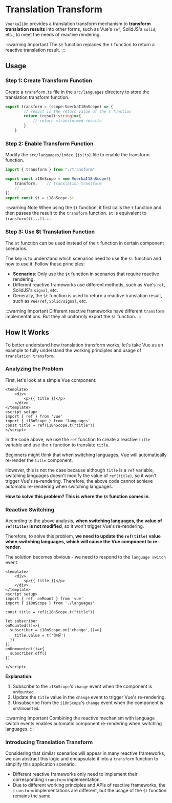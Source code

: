 # Translation Transform

`VoerkaI18n` provides a translation transform mechanism to **transform translation results** into other forms, such as Vue's `ref`, SolidJS's `solid`, etc., to meet the needs of reactive rendering.

:::warning Important
The `$t` function replaces the `t` function to return a reactive translation result.
:::

## Usage

### Step 1: Create Transform Function

Create a `transform.ts` file in the `src/languages` directory to store the translation transform function.

```ts {4}
export transform = (scope:VoerkaI18nScope) => {     
        // result is the return value of the t function   
        return (result:string)=>{             
            // return <transformed result>
        }
    }    
```

### Step 2: Enable Transform Function

Modify the `src/languages/index.{js|ts}` file to enable the transform function.

```ts {1,4,7}
import { transform } from "./transform"

export const i18nScope = new VoerkaI18nScope({        
    transform,    // Translation transform
    // ...
})
export const $t = i18nScope.$t
```

:::warning Note
When using the `$t` function, it first calls the `t` function and then passes the result to the `transform` function. `$t` is equivalent to `transform(t(...))`.
:::

### Step 3: Use $t Translation Function

The `$t` function can be used instead of the `t` function in certain component scenarios.

The key is to understand which scenarios need to use the `$t` function and how to use it. Follow these principles:

- **Scenarios**: Only use the `$t` function in scenarios that require reactive rendering.
- Different reactive frameworks use different methods, such as Vue's `ref`, SolidJS's `signal`, etc.
- Generally, the `$t` function is used to return a reactive translation result, such as `Vue/ref`, `Solid/signal`, etc.

:::warning Important
Different reactive frameworks have different `transform` implementations. But they all uniformly export the `$t` function.
:::

## How It Works

To better understand how translation transform works, let's take Vue as an example to fully understand the working principles and usage of `translation transform`.

### Analyzing the Problem

First, let's look at a simple Vue component:

```vue
<template>
    <div>
        <p>{{ title }}</p>
    </div>
</template>
<script setup>
import { ref } from 'vue'
import { i18nScope } from 'languages'
const title = ref(i18nScope.t("title"))
</script>
```

In the code above, we use the `ref` function to create a reactive `title` variable and use the `t` function to translate `title`.

Beginners might think that when switching languages, Vue will automatically re-render the `title` component.

However, this is not the case because although `title` is a `ref` variable, switching languages doesn't modify the value of `ref(title)`, so it won't trigger Vue's re-rendering. Therefore, the above code cannot achieve automatic re-rendering when switching languages.

**How to solve this problem? This is where the `$t` function comes in.**

### Reactive Switching

According to the above analysis, **when switching languages, the value of `ref(title)` is not modified**, so it won't trigger Vue's re-rendering.

Therefore, to solve this problem, **we need to update the `ref(title)` value when switching languages, which will cause the Vue component to re-render.**

The solution becomes obvious - we need to respond to the `language switch` event.

```vue
<template>
    <div>
        <p>{{ title }}</p>
    </div>
</template>
<script setup>
import { ref, onMount } from 'vue'
import { i18nScope } from './languages' 

const title = ref(i18nScope.t("title"))

let subscriber
onMounted(()=>{
  subscriber = i18nScope.on('change',()=>{
    title.value = t('你好')
  })
})
onUnmounted(()=>{
  subscriber.off()
}) 

</script>
```

**Explanation:**

1. Subscribe to the `i18nScope`'s `change` event when the component is `onMounted`.
2. Update the `title` value in the `change` event to trigger Vue's re-rendering.
3. Unsubscribe from the `i18nScope`'s `change` event when the component is `onUnmounted`.

:::warning Important
Combining the reactive mechanism with language switch events enables automatic component re-rendering when switching languages.
:::

### Introducing Translation Transform

Considering that similar scenarios will appear in many reactive frameworks, we can abstract this logic and encapsulate it into a `transform` function to simplify this application scenario.

- Different reactive frameworks only need to implement their corresponding `transform` implementation.
- Due to different working principles and APIs of reactive frameworks, the `transform` implementations are different, but the usage of the `$t` function remains the same.
